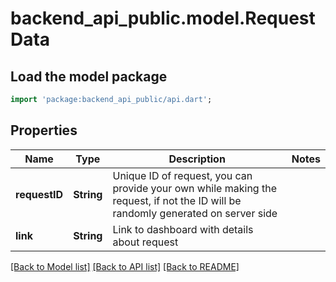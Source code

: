 # backend_api_public.model.RequestData

## Load the model package
```dart
import 'package:backend_api_public/api.dart';
```

## Properties
Name | Type | Description | Notes
------------ | ------------- | ------------- | -------------
**requestID** | **String** | Unique ID of request, you can provide your own while making the request, if not the ID will be randomly generated on server side | 
**link** | **String** | Link to dashboard with details about request | 

[[Back to Model list]](../README.md#documentation-for-models) [[Back to API list]](../README.md#documentation-for-api-endpoints) [[Back to README]](../README.md)


